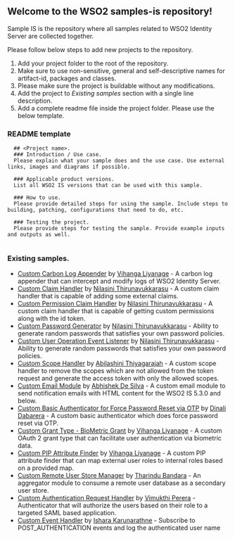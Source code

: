 ## Welcome to the WSO2 samples-is repository!
Sample IS is the repository where all samples related to WSO2 Identity Server are collected together. 

Please follow below steps to add new projects to the repository.
1. Add your project folder to the root of the repository.
2. Make sure to use non-sensitive, general and self-descriptive names for artifact-id, packages and classes.
2. Please make sure the project is buildable without any modifications.
4. Add the project to *Existing samples* section with a single line description.
3. Add a complete readme file inside the project folder. Please use the below template.

### README template

```
  ## <Project name>.
  ### Introduction / Use case.
  Please explain what your sample does and the use case. Use external links, images and diagrams if possible.
  
  ### Applicable product versions.
  List all WSO2 IS versions that can be used with this sample.
  
  ### How to use.
  Please provide detailed steps for using the sample. Include steps to building, patching, configurations that need to do, etc.
  
  ### Testing the project.
  Please provide steps for testing the sample. Provide example inputs and outputs as well.
  
 ```

### Existing samples.
 - [Custom Carbon Log Appender](custom-carbon-log-appender/) by [Vihanga Liyanage](https://github.com/vihanga-liyanage) - A carbon log appender that can intercept and modify logs of WSO2 Identity Server.
 - [Custom Claim Handler](custom-claim-handler/) by [Nilasini Thirunavukkarasu](https://github.com/nilasini) - A custom claim handler that is capable of adding some external claims.
 - [Custom Permission Claim Handler](custom-permission-claim-handler/) by [Nilasini Thirunavukkarasu](https://github.com/nilasini) - A custom claim handler that is capable of getting custom permissions along with the id token.
 - [Custom Password Generator](custom-password-generator/) by [Nilasini Thirunavukkarasu](https://github.com/nilasini) - Ability to generate random passwords that satisfies your own password policies.
 - [Custom User Operation Event Listener](custom-user-operation-event-listener/) by [Nilasini Thirunavukkarasu](https://github.com/nilasini) - Ability to generate random passwords that satisfies your own password policies.
 - [Custom Scope Handler](custom-scope-handler/) by [Abilashini Thiyagarajah](https://github.com/Abilashini) - A custom scope handler to remove the scopes which are not allowed from the token request and generate the access token with only the allowed scopes. 
 - [Custom Email Module](custom-email-module/) by [Abhishek De Silva](https://github.com/abhishekdesilva) - A custom email module to send notification emails with HTML content for the WSO2 IS 5.3.0 and below. 
 - [Custom Basic Authenticator for Force Password Reset via OTP](custom-basic-authenticator-for-force-password-otp/) by [Dinali Dabarera](https://github.com/gdrdabarera) - A custom basic authenticator which does force password reset via OTP.
 - [Custom Grant Type - BioMetric Grant](custom-grant-type/) by [Vihanga Liyanage](https://github.com/vihanga-liyanage) - A custom OAuth 2 grant type that can facilitate user authentication via biometric data.
 - [Custom PIP Attribute Finder](custom-pip-attribute-finder/) by [Vihanga Liyanage](https://github.com/vihanga-liyanage) - A custom PIP attribute finder that can map external user roles to internal roles based on a provided map.
 - [Custom Remote User Store Manager](custom-remote-user-store-manager/) by [Tharindu Bandara](https://github.com/tharindu-bandara) - An aggregator module to consume a remote user database as a secondary user store.
 - [Custom Authentication Request Handler](authentication-request-handler/) by [Vimukthi Perera](https://github.com/VimukthiPerera) - Authenticator that will authorize the users based on their role to a targeted SAML based application.
  - [Custom Event Handler](custom-event-handler/) by [Ishara Karunarathne](https://github.com/isharak) - Subscribe to POST_AUTHENTICATION events and log the authenticated user name
